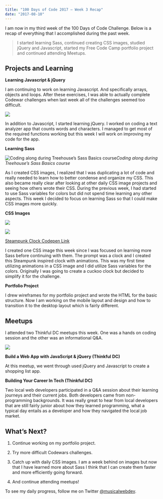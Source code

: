 ```yaml
---
title: "100 Days of Code 2017 — Week 3 Recap"
date: "2017-08-10"
---
```


I am now in my third week of the 100 Days of Code Challenge. Below is a recap of everything that I accomplished during the past week.
> I started learning Sass, continued creating CSS images, studied jQuery and Javascript, started my Free Code Camp portfolio project and continued attending Meetups.

## Projects and Learning

**Learning Javascript & jQuery**

I am continuing to work on learning Javascript. And specifically arrays, objects and loops. After these exercises, I was able to actually complete Codewar challenges when last week all of the challenges seemed too difficult.

![](https://cdn-images-1.medium.com/max/2710/1*6w4Zw8NX-CcI6S_H8yVwMA.png)

In addition to Javascript, I started learning jQuery. I worked on coding a text analyzer app that counts words and characters. I managed to get most of the required functions working but this week I will work on improving my code for the app.

**Learning Sass**

![Coding along during Treehouse’s Sass Basics course](https://cdn-images-1.medium.com/max/2000/1*ZcEhW3Mfz4MNrLhI0OWfAQ.jpeg)*Coding along during Treehouse’s Sass Basics course*

As I created CSS images, I realized that I was duplicating a lot of code and really needed to learn how to better condense and organize my CSS. This also became really clear after looking at other daily CSS image projects and seeing how others wrote their CSS. During the previous week, I had started to use Sass variables for colors but did not spend time learning any other aspects. This week I decided to focus on learning Sass so that I could make CSS images more quickly.

**CSS Images**

![](https://cdn-images-1.medium.com/max/2448/1*KQxYCfbfdK3fgwv0NLd1Qw.jpeg)

![](https://cdn-images-1.medium.com/max/2000/1*okDgj5wBIVg_Iu4FtN62gA.gif)

[Steampunk Clock Codepen Link](https://codepen.io/trekkiegirl/full/LxxQaG/)

I created one CSS image this week since I was focused on learning more Sass before continuing with them. The prompt was a clock and I created this Steampunk inspired clock with animations. This was my first time utilizing animations in a CSS image and I did utilize Sass variables for the colors. Originally I was going to create a cuckoo clock but decided to simplify it for the challenge.

**Portfolio Project**

I drew wireframes for my portfolio project and wrote the HTML for the basic structure. Now I am working on the mobile layout and design and how to transition it to the desktop layout which is fairly different.

## Meetups

I attended two Thinkful DC meetups this week. One was a hands on coding session and the other was an informational Q&A.

![](https://cdn-images-1.medium.com/max/3908/1*XaBl-93bbCSVFBPQ8jgKxw.png)

**Build a Web App with JavaScript & jQuery (Thinkful DC)**

At this meetup, we went through used jQuery and Javascript to create a shopping list app.

**Building Your Career In Tech (Thinkful DC)**

Two local web developers participated in a Q&A session about their learning journeys and their current jobs. Both developers came from non-programming backgrounds. It was really great to hear from local developers that are still fairly junior about how they learned programming, what a typical day entails as a developer and how they navigated the local job market.

## What’s Next?

1. Continue working on my portfolio project.

1. Try more difficult Codewars challenges.

1. Catch up with daily CSS images. I am a week behind on images but now that I have learned more about Sass I think that I can create them faster and more efficiently going forward.

1. And continue attending meetups!

To see my daily progress, follow me on Twitter [@musicalwebdev](https://twitter.com/musicalwebdev).
